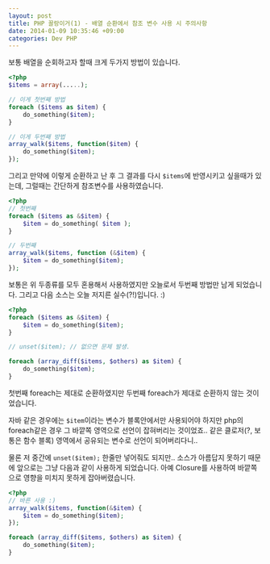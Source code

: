 ```yaml
---
layout: post
title: PHP 꼴랑이거(1) - 배열 순환에서 참조 변수 사용 시 주의사항
date: 2014-01-09 10:35:46 +09:00
categories: Dev PHP
---
```


보통 배열을 순회하고자 할때 크게 두가지 방법이 있습니다.

```php
<?php
$items = array(.....);

// 이게 첫번째 방법
foreach ($items as $item) {
	do_something($item);
}

// 이게 두번째 방법
array_walk($items, function($item) {
	do_something($item);
});
```


그리고 만약에 이렇게 순환하고 난 후 그 결과를 다시 `$items`에 반영시키고 싶을때가 있는데, 그럴때는 간단하게 참조변수를 사용하였습니다.

```php
<?php
// 첫번째
foreach ($items as &$item) {
	$item = do_something( $item );
}

// 두번째
array_walk($items, function (&$item) {
	$item = do_something($item);
});
```

보통은 위 두종류를 모두 혼용해서 사용하였지만 오늘로서 두번째 방법만 남게 되었습니다. 그리고 다음 소스는 오늘 저지른 실수(?!)입니다. :)

```php
<?php
foreach ($items as &$item) {
	$item = do_something($item);
}

// unset($item); // 없으면 문제 발생.

foreach (array_diff($items, $others) as $item) {
	do_something($item);
}

```

첫번째 foreach는 제대로 순환하였지만 두번째 foreach가 제대로 순환하지 않는 것이었습니다.

자바 같은 경우에는 `$item`이라는 변수가 블록안에서만 사용되어야 하지만 php의 foreach같은 경우 그 바깥쪽 영역으로 선언이 잡혀버리는 것이었죠.. 같은 클로저(?, 보통은 함수 블록) 영역에서 공유되는 변수로 선언이 되어버리다니..

물론 저 중간에 `unset($item);` 한줄만 넣어줘도 되지만.. 소스가 아름답지 못하기 때문에 앞으로는 그냥 다음과 같이 사용하게 되었습니다. 아예 Closure를 사용하여 바깥쪽으로 영향을 미치지 못하게 잡아버렸습니다.

```php
<?php
// 바른 사용 :)
array_walk($items, function(&$item) {
	$item = do_something($item);
});

foreach (array_diff($items, $others) as $item) {
	do_something($item);
}
```
